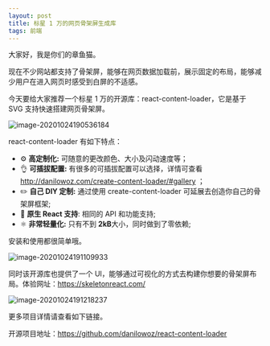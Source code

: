 ```yaml
---
layout: post
title: 标星 1 万的网页骨架屏生成库
tags: 前端
---
```


大家好，我是你们的章鱼猫。

现在不少网站都支持了骨架屏，能够在网页数据加载前，展示固定的布局，能够减少用户在进入网页时感受到白屏的不适感。

今天要给大家推荐一个标星 1 万的开源库：react-content-loader，它是基于 SVG 支持快速搭建网页骨架屏。

![image-20201024190536184](https://7465-test-3c9b5e-books-1301492295.tcb.qcloud.la/mac_github_images/compress_image-20201024190536184.png)

react-content-loader 有如下特点：

- ⚙️ **高定制化:** 可随意的更改颜色、大小及闪动速度等；
- 👌 **可插拔配置:** 有很多的可插拔配置可以选择，详情可查看  http://danilowoz.com/create-content-loader/#gallery ；
- ✏️ **自己 DIY 定制:** 通过使用  create-content-loader 可延展去创造你自己的骨架屏框架;
- 📱 **原生 React 支持**: 相同的 API 和功能支持;
- ⚛️ **非常轻量化:** 只有不到 **2kB**大小，同时做到了零依赖;

安装和使用都很简单哦。

![image-20201024191109933](https://7465-test-3c9b5e-books-1301492295.tcb.qcloud.la/mac_github_images/compress_image-20201024191109933.png)

同时该开源库也提供了一个 UI，能够通过可视化的方式去构建你想要的骨架屏布局。体验网址：https://skeletonreact.com/

![image-20201024191218237](https://7465-test-3c9b5e-books-1301492295.tcb.qcloud.la/mac_github_images/compress_image-20201024191218237.png)

更多项目详情请查看如下链接。

开源项目地址：https://github.com/danilowoz/react-content-loader